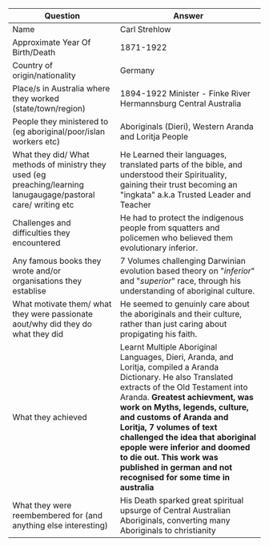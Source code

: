 | Question                                                                                                        | Answer                                                                                                                                                                                                                                                                                                                                                                                                                                         |
| --------------------------------------------------------------------------------------------------------------- | ---------------------------------------------------------------------------------------------------------------------------------------------------------------------------------------------------------------------------------------------------------------------------------------------------------------------------------------------------------------------------------------------------------------------------------------------- |
| Name                                                                                                            | Carl Strehlow                                                                                                                                                                                                                                                                                                                                                                                                                                  |
| Approximate Year Of Birth/Death                                                                                 | 1871-1922                                                                                                                                                                                                                                                                                                                                                                                                                                      |
| Country of origin/nationality                                                                                   | Germany                                                                                                                                                                                                                                                                                                                                                                                                                                        |
| Place/s in Australia where they worked (state/town/region)                                                      | 1894-1922 Minister - Finke River Hermannsburg Central Australia                                                                                                                                                                                                                                                                                                                                                                                |
| People they ministered to (eg aboriginal/poor/islan workers etc)                                                | Aboriginals (Dieri), Western Aranda and Loritja People                                                                                                                                                                                                                                                                                                                                                                                                                            |
| What they did/ What methods of ministry they used (eg preaching/learning lanugaugage/pastoral care/ writing etc | He Learned their languages, translated parts of the bible, and understood their Spirituality, gaining their trust becoming an "ingkata" a.k.a Trusted Leader and Teacher                                                                                                                                                                                                                                                                                                                                                                                                                                               |
| Challenges and difficulties they encountered                                                                     | He had to protect the indigenous people from squatters and policemen who believed them evolutionary inferior.                                                                                                                                                                                                                                                                                                                                                                                                                                               |
| Any famous books they wrote and/or organisations they establise                                                 | 7 Volumes challenging Darwinian evolution based theory on "*inferior*" and "*superior*" race, through his understanding of aboriginal culture.                                                                                                                                                                                                                                                                                                                                                                                                                                               |
| What motivate them/ what they were passionate aout/why did they do what they did                                 |  He seemed to genuinly care about the aboriginals and their culture, rather than just caring about propigating his faith.                                                                                                                                                                                                                                                                                                                                                                                                                                              |
| What they achieved                                                                                              | Learnt Multiple Aboriginal Languages, Dieri, Aranda, and Loritja, compiled a Aranda Dictionary. He also Translated extracts of the Old Testament into Aranda. **Greatest achievment, was work on Myths, legends, culture, and customs of Aranda and Loritja, 7 volumes of text challenged the idea that aboriginal epople were inferior and doomed to die out. This work was published in german and not recognised for some time in australia** |
| What they were reembembered for (and anything else interesting)                                                 | His Death sparked great spiritual upsurge of Central Australian Aboriginals, converting many Aboriginals to christianity                                                      |                                                                                                                                                                                                                                                                                                                                                                                          





